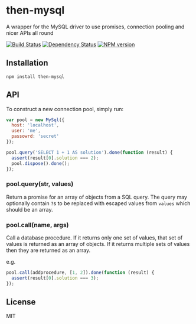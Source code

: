 # then-mysql

A wrapper for the MySQL driver to use promises, connection pooling and nicer APIs all round

[![Build Status](https://travis-ci.org/then/mysql.png?branch=master)](https://travis-ci.org/then/mysql)
[![Dependency Status](https://gemnasium.com/then/mysql.png)](https://gemnasium.com/then/mysql)
[![NPM version](https://badge.fury.io/js/then-mysql.png)](http://badge.fury.io/js/then-mysql)

## Installation

    npm install then-mysql

## API

To construct a new connection pool, simply run:

```js
var pool = new MySql({
  host: 'localhost',
  user: 'me',
  passowrd: 'secret'
});

pool.query('SELECT 1 + 1 AS solution').done(function (result) {
  assert(result[0].solution === 2);
  pool.dispose().done();
});
```

### pool.query(str, values)

Return a promise for an array of objects from a SQL query.  The query may optionally contain `?`s to be replaced with escaped values from `values` which should be an array.

### pool.call(name, args)

Call a database procedure.  If it returns only one set of values, that set of values is returned as an array of objects.  If it returns multiple sets of values then they are returned as an array.

e.g.

```js
pool.call(addprocedure, [1, 2]).done(function (result) {
  assert(result[0].solution === 3);
});
```

## License

  MIT